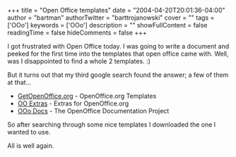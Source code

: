 +++
title = "Open Office templates"
date = "2004-04-20T20:01:36-04:00"
author = "bartman"
authorTwitter = "barttrojanowski"
cover = ""
tags = ['OOo']
keywords = ['OOo']
description = ""
showFullContent = false
readingTime = false
hideComments = false
+++

<p>I got frustrated with Open Office today.  I was going to write a document and peeked for the first time into the templates that open office came with.  Well, was I disappointed to find a whole 2 templates. :)</p>



<p>But it turns out that my third google search found the answer; a few of them at that...

<ul>

<li><a href=http://www.getopenoffice.org/templates.html>GetOpenOffice.org</a> - OpenOffice.org Templates

<li><a href=http://ooextras.sourceforge.net/>OO Extras</a> - Extras for OpenOffice.org

<li><a href=http://www.ooodocs.org/>OOo Docs</a> - The OpenOffice Documentation Project

</ul>

</p>



<p>So after searching through some nice templates I downloaded the one I wanted to use.</p>



<p>All is well again.</p>


